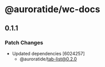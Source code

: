 # @auroratide/wc-docs

## 0.1.1

### Patch Changes

- Updated dependencies [6024257]
  - @auroratide/tab-list@0.2.0
